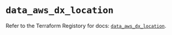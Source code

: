 # `data_aws_dx_location`

Refer to the Terraform Registory for docs: [`data_aws_dx_location`](https://registry.terraform.io/providers/hashicorp/aws/3.76.1/docs/data-sources/dx_location).
